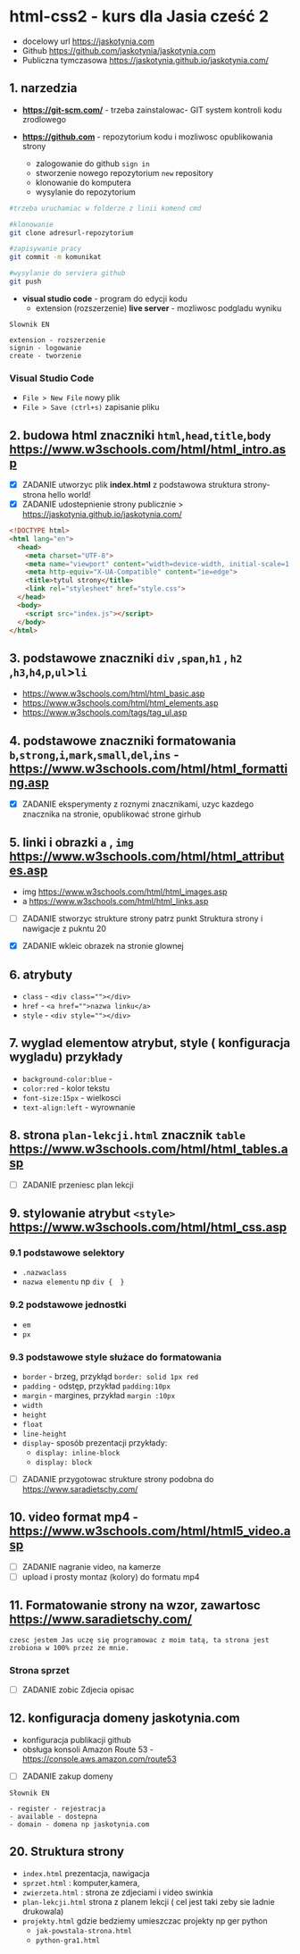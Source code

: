 # html-css2 - kurs dla Jasia cześć 2

- docelowy url  https://jaskotynia.com
- Github https://github.com/jaskotynia/jaskotynia.com
- Publiczna tymczasowa https://jaskotynia.github.io/jaskotynia.com/

## 1. narzedzia  

- **https://git-scm.com/** - trzeba zainstalowac- GIT system kontroli kodu zrodlowego

- **https://github.com** - repozytorium kodu i mozliwosc opublikowania strony

  - zalogowanie do github `sign in`
  - stworzenie nowego repozytorium `new` repository
  - klonowanie do komputera 
  - wysylanie do repozytorium
  
```bash
#trzeba uruchamiac w folderze z linii komend cmd 

#klonowanie
git clone adresurl-repozytorium

#zapisywanie pracy 
git commit -m komunikat

#wysylanie do serviera github
git push
```

- **visual studio code**  - program do edycji kodu
  - extension (rozszerzenie) **live server** - mozliwosc podgladu wyniku 


```  
Slownik EN

extension - rozszerzenie
signin - logowanie
create - tworzenie
```

### Visual Studio Code

- `File > New File`   nowy plik
- `File > Save (ctrl+s)` zapisanie pliku

## 2. budowa html  znaczniki `html`,`head`,`title`,`body`  https://www.w3schools.com/html/html_intro.asp

- [x] ZADANIE utworzyc plik **index.html**  z podstawowa struktura strony- strona hello world!
- [x] ZADANIE udostepnienie strony publicznie > https://jaskotynia.github.io/jaskotynia.com/

```html
<!DOCTYPE html>
<html lang="en">
  <head>
    <meta charset="UTF-8">
    <meta name="viewport" content="width=device-width, initial-scale=1.0">
    <meta http-equiv="X-UA-Compatible" content="ie=edge">
    <title>tytul strony</title>
    <link rel="stylesheet" href="style.css">
  </head>
  <body>
	<script src="index.js"></script>
  </body>
</html>
```


## 3. podstawowe znaczniki `div` ,`span`,`h1` , `h2` ,`h3`,`h4`,`p`,`ul`>`li`

- https://www.w3schools.com/html/html_basic.asp 
- https://www.w3schools.com/html/html_elements.asp
- https://www.w3schools.com/tags/tag_ul.asp

## 4. podstawowe znaczniki formatowania `b`,`strong`,`i`,`mark`,`small`,`del`,`ins` - https://www.w3schools.com/html/html_formatting.asp

- [x] ZADANIE eksperymenty z roznymi znacznikami, uzyc kazdego znacznika na stronie, opublikować strone girhub


## 5. linki i obrazki  `a`  , `img` https://www.w3schools.com/html/html_attributes.asp 

- img https://www.w3schools.com/html/html_images.asp
- a https://www.w3schools.com/html/html_links.asp
- [ ] ZADANIE stworzyc strukture strony patrz punkt Struktura strony i nawigacje z pukntu 20
- [x] ZADANIE wkleic obrazek na stronie glownej


## 6. atrybuty

- `class` - `<div class=""></div>`
- `href` - `<a href="">nazwa linku</a>`
- `style` - `<div style=""></div>`
## 7. wyglad elementow atrybut, style ( konfiguracja wygladu) przykłady

 - `background-color:blue` - 
 - `color:red` - kolor tekstu 
 - `font-size:15px` - wielkosci
 - `text-align:left` - wyrownanie

## 8. strona `plan-lekcji.html` znacznik `table` https://www.w3schools.com/html/html_tables.asp

- [ ] ZADANIE przeniesc plan lekcji 


## 9. stylowanie atrybut `<style>` https://www.w3schools.com/html/html_css.asp

### 9.1 podstawowe selektory 
   - `.nazwaclass`  
   - `nazwa elementu` np `div {  }`  
### 9.2 podstawowe jednostki 
   - `em` 
   - `px` 
### 9.3 podstawowe style służace do formatowania
   - `border` - brzeg, przykłąd `border: solid 1px red`
   - `padding` -  odstęp, przykład `padding:10px`
   - `margin` - margines, przykład `margin :10px`
   - `width`
   - `height`
   - `float`
   - `line-height`
   - `display`- sposób prezentacji przykłady:
     - `display: inline-block`
     - `display: block`

- [ ] ZADANIE przygotowac strukture strony podobna do  https://www.saradietschy.com/

## 10. video format mp4 - https://www.w3schools.com/html/html5_video.asp

- [ ] ZADANIE nagranie video, na kamerze
- [ ] upload i prosty montaz (kolory) do formatu mp4

## 11. Formatowanie strony na wzor, zawartosc  https://www.saradietschy.com/


```
czesc jestem Jas uczę się programowac z moim tatą, ta strona jest zrobiona w 100% przez ze mnie.
```

### Strona sprzet

- [ ] ZADANIE zobic Zdjecia opisac

## 12. konfiguracja domeny jaskotynia.com

- konfiguracja publikacji github
- obsługa konsoli Amazon Route 53 - https://console.aws.amazon.com/route53
- [ ] ZADANIE zakup domeny

```
Słownik EN

- register - rejestracja
- available - dostepna
- domain - domena np jaskotynia.com
```


## 20. Struktura strony

- `index.html` prezentacja, nawigacja 
- `sprzet.html` : komputer,kamera, 
- `zwierzeta.html` : strona ze zdjeciami i video swinkia
- `plan-lekcji.html` strona z planem lekcji ( cel jest taki zeby sie ladnie drukowala)
- `projekty.html`  gdzie bedziemy umieszczac projekty np ger python
  - `jak-powstala-strona.html`
  - `python-gra1.html`


